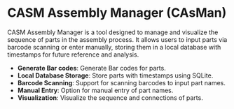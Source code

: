 # CASM Assembly Manager (CAsMan)

CASM Assembly Manager is a tool designed to manage and visualize the sequence of parts in the assembly process. It allows users to input parts via barcode scanning or enter manually, storing them in a local database with timestamps for future reference and analysis.

- **Generate Bar codes**: Generate Bar codes for parts.
- **Local Database Storage**: Store parts with timestamps using SQLite.
- **Barcode Scanning**: Support for scanning barcodes to input part names.
- **Manual Entry**: Option for manual entry of part names.
- **Visualization**: Visualize the sequence and connections of parts.
